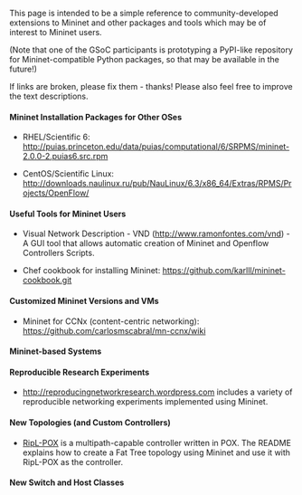 This page is intended to be a simple reference to community-developed extensions to Mininet and other packages and tools which may be of interest to Mininet users.

(Note that one of the GSoC participants is prototyping a PyPI-like repository for Mininet-compatible Python packages, so that may be available in the future!)

If links are broken, please fix them - thanks! Please also feel free to improve the text descriptions.

#### Mininet Installation Packages for Other OSes

* RHEL/Scientific 6: http://puias.princeton.edu/data/puias/computational/6/SRPMS/mininet-2.0.0-2.puias6.src.rpm

* CentOS/Scientific Linux: http://downloads.naulinux.ru/pub/NauLinux/6.3/x86_64/Extras/RPMS/Projects/OpenFlow/

#### Useful Tools for Mininet Users

* Visual Network Description - VND (http://www.ramonfontes.com/vnd) - A GUI tool that allows automatic creation of Mininet and Openflow Controllers Scripts.

* Chef cookbook for installing Mininet: https://github.com/karlll/mininet-cookbook.git

#### Customized Mininet Versions and VMs

* Mininet for CCNx (content-centric networking): https://github.com/carlosmscabral/mn-ccnx/wiki


#### Mininet-based Systems

#### Reproducible Research Experiments

* http://reproducingnetworkresearch.wordpress.com includes a variety of reproducible networking experiments implemented using Mininet.

#### New Topologies (and Custom Controllers)

* [RipL-POX](https://github.com/brandonheller/riplpox) is a multipath-capable controller written in POX. The README explains how to create a Fat Tree topology using Mininet and use it with RipL-POX as the controller.

#### New Switch and Host Classes